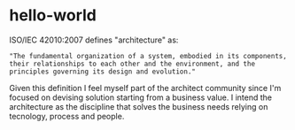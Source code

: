 # hello-world

ISO/IEC 42010:2007 defines "architecture" as:

    "The fundamental organization of a system, embodied in its components, their relationships to each other and the environment, and the principles governing its design and evolution."
    
Given this definition I feel myself part of the architect community since I'm focused on devising solution starting from a business value. I intend the architecture as the discipline that solves the business needs relying on tecnology, process and people.  

